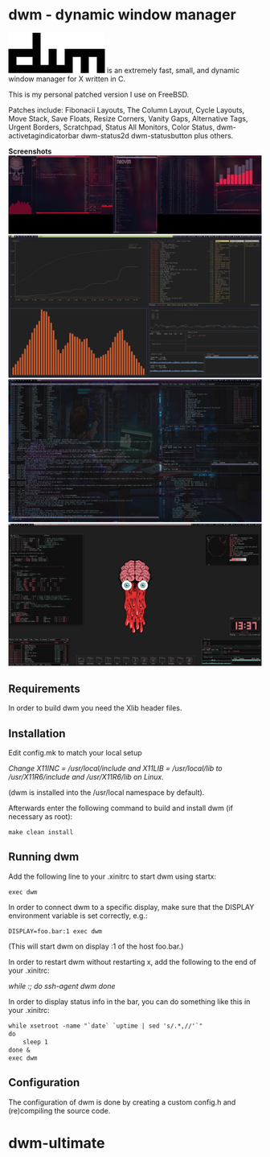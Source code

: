 dwm - dynamic window manager
============================
![dwm_freebsd](dwm.png)
is an extremely fast, small, and dynamic window manager for X written in C.

This is my personal patched version I use on FreeBSD.

Patches include: Fibonacii Layouts, The Column Layout, Cycle Layouts, Move Stack, Save Floats,  Resize Corners, Vanity Gaps, Alternative Tags, Urgent Borders, Scratchpad, Status All Monitors, Color Status, dwm-activetagindicatorbar dwm-status2d dwm-statusbutton plus others.


**Screenshots**
![dwm_freebsd](screen3.png)
![dwm_freebsd](screen.png)
![dwm_freebsd](screen1.png)
![dwm freebsd](screen2.png)


Requirements
------------
In order to build dwm you need the Xlib header files.


Installation
------------
Edit config.mk to match your local setup 

*Change X11INC = /usr/local/include and 
        X11LIB = /usr/local/lib to 
                 /usr/X11R6/include and 
                 /usr/X11R6/lib on Linux.*

(dwm is installed into
the /usr/local namespace by default).

Afterwards enter the following command to build and install dwm (if
necessary as root):

    make clean install


Running dwm
-----------
Add the following line to your .xinitrc to start dwm using startx:

    exec dwm

In order to connect dwm to a specific display, make sure that
the DISPLAY environment variable is set correctly, e.g.:

    DISPLAY=foo.bar:1 exec dwm

(This will start dwm on display :1 of the host foo.bar.)

In order to restart dwm without restarting x, add the following to
the end of your .xinitrc:

*while :; do
        ssh-agent dwm
done*

In order to display status info in the bar, you can do something
like this in your .xinitrc:

    while xsetroot -name "`date` `uptime | sed 's/.*,//'`"
    do
    	sleep 1
    done &
    exec dwm


Configuration
-------------
The configuration of dwm is done by creating a custom config.h
and (re)compiling the source code.
# dwm-ultimate
